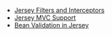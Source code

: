 - [Jersey Filters and Interceptors](http://www.baeldung.com/jersey-filters-interceptors)
- [Jersey MVC Support](https://www.baeldung.com/jersey-mvc)
- [Bean Validation in Jersey](https://www.baeldung.com/jersey-bean-validation)
